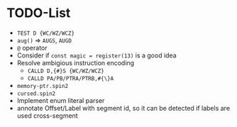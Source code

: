 # TODO-List

- `TEST D {WC/WZ/WCZ}`
- `aug()` => `AUGS`, `AUGD`
- `@` operator
- Consider if `const magic = register(13)` is a good idea
- Resolve ambigious instruction encoding
  - `CALLD D,{#}S {WC/WZ/WCZ}`
  - `CALLD PA/PB/PTRA/PTRB,#{\}A`
- `memory-ptr.spin2`
- `cursed.spin2`
- Implement enum literal parser
- annotate Offset/Label with segment id, so it can be detected if labels are used cross-segment
